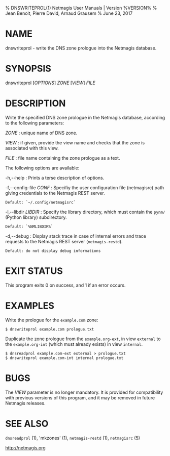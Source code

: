 % DNSWRITEPROL(1) Netmagis User Manuals | Version %VERSION%
% Jean Benoit, Pierre David, Arnaud Grausem
% June 23, 2017

# NAME

dnswriteprol - write the DNS zone prologue into the Netmagis database.


# SYNOPSIS

dnswriteprol [*OPTIONS*] *ZONE* [*VIEW*] *FILE*


# DESCRIPTION

Write the specified DNS zone prologue in the Netmagis database, according
to the following parameters:


*ZONE*
  : unique name of DNS zone.

*VIEW*
  : if given, provide the view name and checks that the zone is associated
    with this view.

*FILE*
  : file name containing the zone prologue as a text.


The following options are available:

-h,--help
  : Prints a terse description of options.

-f,--config-file *CONF*
  : Specifiy the user configuration file (netmagisrc) path giving
    credentials to the Netmagis REST server.

    Default: `~/.config/netmagisrc`

-l,--libdir *LIBDIR*
  : Specify the library directory, which must contain the
    `pynm/` (Python library) subdirectory.

    Default: `%NMLIBDIR%`

-d,--debug
  : Display stack trace in case of internal errors and trace
    requests to the Netmagis REST server (`netmagis-restd`).

    Default: do not display debug informations


# EXIT STATUS

This program exits 0 on success, and 1 if an error occurs.


# EXAMPLES


Write the prologue for the `example.com` zone:

    $ dnswriteprol example.com prologue.txt

Duplicate the zone prologue from the `example.org-ext`, in view `external`
to the `example.org-int` (which must already exists) in view `internal`.

    $ dnsreadprol example.com-ext external > prologue.txt
    $ dnswriteprol example.com-int internal prologue.txt


# BUGS

The *VIEW* parameter is no longer mandatory. It is provided for
compatibility with previous versions of this program, and it may be
removed in future Netmagis releases.


# SEE ALSO

`dnsreadprol` (1),
'mkzones' (1),
`netmagis-restd` (1),
`netmagisrc` (5)

<http://netmagis.org>
